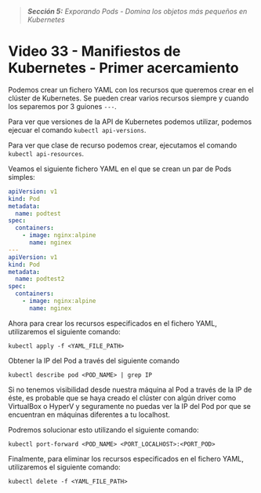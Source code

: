 > _**Sección 5:** Exporando Pods - Domina los objetos más pequeños en Kubernetes_

# Video 33 - Manifiestos de Kubernetes - Primer acercamiento

Podemos crear un fichero YAML con los recursos que queremos crear en el clúster de Kubernetes. Se pueden crear varios recursos siempre y cuando los separemos por 3 guiones `---`.

Para ver que versiones de la API de Kubernetes podemos utilizar, podemos ejecuar el comando `kubectl api-versions`.

Para ver que clase de recurso podemos crear, ejecutamos el comando `kubectl api-resources`.

Veamos el siguiente fichero YAML en el que se crean un par de Pods simples:

```yaml
apiVersion: v1
kind: Pod
metadata:
  name: podtest
spec:
  containers:
    - image: nginx:alpine
      name: nginex
---
apiVersion: v1
kind: Pod
metadata:
  name: podtest2
spec:
  containers:
    - image: nginx:alpine
      name: nginex
```

Ahora para crear los recursos especificados en el fichero YAML, utilizaremos el siguiente comando:

```shell
kubectl apply -f <YAML_FILE_PATH>
```

Obtener la IP del Pod a través del siguiente comando

```shell
kubectl describe pod <POD_NAME> | grep IP
```

Si no tenemos visibilidad desde nuestra máquina al Pod a través de la IP de éste, es probable que se haya creado el clúster con algún driver como VirtualBox o HyperV y seguramente no puedas ver la IP del Pod por que se encuentran en máquinas diferentes a tu localhost.

Podremos solucionar esto utilizando el siguiente comando:

```shell
kubectl port-forward <POD_NAME> <PORT_LOCALHOST>:<PORT_POD>
```

Finalmente, para eliminar los recursos especificados en el fichero YAML, utilizaremos el siguiente comando:

```shell
kubectl delete -f <YAML_FILE_PATH>
```